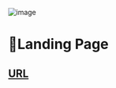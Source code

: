 ![image](https://user-images.githubusercontent.com/75130243/194389278-0761f2e3-5b37-4c29-b520-bfb627d01da1.png)
# 💠Landing Page
## [URL](https://jackson97parada.github.io/Trafalgar_landingPage/)

